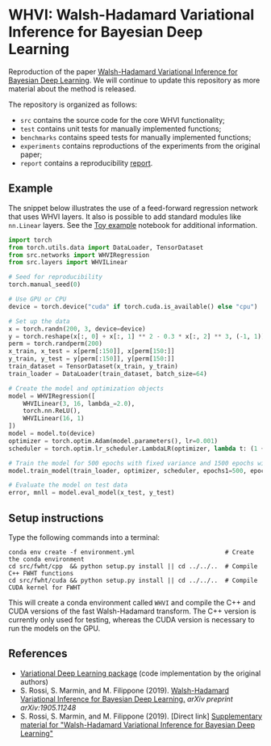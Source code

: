# WHVI: Walsh-Hadamard Variational Inference for Bayesian Deep Learning

Reproduction of the paper [Walsh-Hadamard Variational Inference for Bayesian Deep Learning](https://proceedings.neurips.cc//paper/2020/hash/6df182582740607da754e4515b70e32d-Abstract.html).
We will continue to update this repository as more material about the method is released.

The repository is organized as follows:
* `src` contains the source code for the core WHVI functionality;
* `test` contains unit tests for manually implemented functions;
* `benchmarks` contains speed tests for manually implemented functions;
* `experiments` contains reproductions of the experiments from the original paper;
* `report` contains a reproducibility [report](./report/main.pdf).

## Example
The snippet below illustrates the use of a feed-forward regression network that uses WHVI layers.
It also is possible to add standard modules like `nn.Linear` layers.
See the [Toy example](./experiments/Toy%20example.ipynb) notebook for additional information.

```python
import torch
from torch.utils.data import DataLoader, TensorDataset
from src.networks import WHVIRegression
from src.layers import WHVILinear

# Seed for reproducibility
torch.manual_seed(0)

# Use GPU or CPU
device = torch.device("cuda" if torch.cuda.is_available() else "cpu")

# Set up the data
x = torch.randn(200, 3, device=device)
y = torch.reshape(x[:, 0] + x[:, 1] ** 2 - 0.3 * x[:, 2] ** 3, (-1, 1))
perm = torch.randperm(200)
x_train, x_test = x[perm[:150]], x[perm[150:]]
y_train, y_test = y[perm[:150]], y[perm[150:]]
train_dataset = TensorDataset(x_train, y_train)
train_loader = DataLoader(train_dataset, batch_size=64)

# Create the model and optimization objects
model = WHVIRegression([
    WHVILinear(3, 16, lambda_=2.0),
    torch.nn.ReLU(),
    WHVILinear(16, 1)
])
model = model.to(device)
optimizer = torch.optim.Adam(model.parameters(), lr=0.001)
scheduler = torch.optim.lr_scheduler.LambdaLR(optimizer, lambda t: (1 + 0.0005 * t) ** (-0.3))

# Train the model for 500 epochs with fixed variance and 1500 epochs with optimized variance
model.train_model(train_loader, optimizer, scheduler, epochs1=500, epochs2=1500)

# Evaluate the model on test data
error, mnll = model.eval_model(x_test, y_test)
```

## Setup instructions
Type the following commands into a terminal:
```
conda env create -f environment.yml                         # Create the conda environment
cd src/fwht/cpp  && python setup.py install || cd ../../..  # Compile C++ FWHT functions
cd src/fwht/cuda && python setup.py install || cd ../../..  # Compile CUDA kernel for FWHT
```
This will create a conda environment called `WHVI` and compile the C++ and CUDA versions of the fast Walsh-Hadamard transform.
The C++ version is currently only used for testing, whereas the CUDA version is necessary to run the models on the GPU.

## References
* [Variational Deep Learning package](https://github.com/srossi93/vardl) (code implementation by the original authors)
* S. Rossi, S. Marmin, and M. Filippone (2019). [Walsh-Hadamard Variational Inference for Bayesian Deep Learning.](https://arxiv.org/abs/1905.11248) *arXiv preprint arXiv:1905.11248*  
* S. Rossi, S. Marmin, and M. Filippone (2019). \[Direct link\] [Supplementary material for "Walsh-Hadamard Variational Inference for Bayesian Deep Learning"](https://www.eurecom.fr/fr/publication/6398/download/data-publi-6398.pdf)